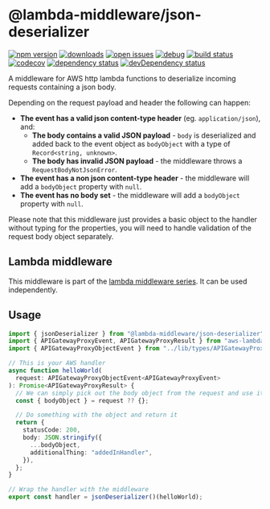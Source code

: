 # @lambda-middleware/json-deserializer

[![npm version](https://badge.fury.io/js/%40lambda-middleware%2Fjson-deserializer.svg)](https://npmjs.org/package/@lambda-middleware/json-deserializer)
[![downloads](https://img.shields.io/npm/dw/%40lambda-middleware%2Fjson-deserializer.svg)](https://npmjs.org/package/@lambda-middleware/json-deserializer)
[![open issues](https://img.shields.io/github/issues-raw/dbartholomae/lambda-middleware.svg)](https://github.com/dbartholomae/lambda-middleware/issues)
[![debug](https://img.shields.io/badge/debug-blue.svg)](https://github.com/visionmedia/debug#readme)
[![build status](https://github.com/dbartholomae/lambda-middleware/workflows/.github/workflows/build.yml/badge.svg?branch=main)](https://github.com/dbartholomae/lambda-middleware/actions?query=workflow%3A.github%2Fworkflows%2Fbuild.yml)
[![codecov](https://codecov.io/gh/dbartholomae/lambda-middleware/branch/main/graph/badge.svg)](https://codecov.io/gh/dbartholomae/lambda-middleware)
[![dependency status](https://david-dm.org/dbartholomae/lambda-middleware.svg?theme=shields.io)](https://david-dm.org/dbartholomae/lambda-middleware)
[![devDependency status](https://david-dm.org/dbartholomae/lambda-middleware/dev-status.svg)](https://david-dm.org/dbartholomae/lambda-middleware?type=dev)

A middleware for AWS http lambda functions to deserialize incoming requests containing a json body.

Depending on the request payload and header the following can happen:

- **The event has a valid json content-type header** (eg. `application/json`), and:
  - **The body contains a valid JSON payload** - `body` is deserialized and added back to the event object as `bodyObject` with a type of `Record<string, unknown>`.
  - **The body has invalid JSON payload** - the middleware throws a `RequestBodyNotJsonError`.
- **The event has a non json content-type header** - the middleware will add a `bodyObject` property with `null`.
- **The event has no body set** - the middleware will add a `bodyObject` property with `null`.

Please note that this middleware just provides a basic object to the handler without typing for the properties, you will need to handle validation of the request body object separately.

## Lambda middleware

This middleware is part of the [lambda middleware series](https://dbartholomae.github.io/lambda-middleware/). It can be used independently.

## Usage

```typescript
import { jsonDeserializer } from "@lambda-middleware/json-deserializer";
import { APIGatewayProxyEvent, APIGatewayProxyResult } from "aws-lambda";
import { APIGatewayProxyObjectEvent } from "../lib/types/APIGatewayProxyObjectEvent";

// This is your AWS handler
async function helloWorld(
  request: APIGatewayProxyObjectEvent<APIGatewayProxyEvent>
): Promise<APIGatewayProxyResult> {
  // We can simply pick out the body object from the request and use it
  const { bodyObject } = request ?? {};

  // Do something with the object and return it
  return {
    statusCode: 200,
    body: JSON.stringify({
      ...bodyObject,
      additionalThing: "addedInHandler",
    }),
  };
}

// Wrap the handler with the middleware
export const handler = jsonDeserializer()(helloWorld);
```
